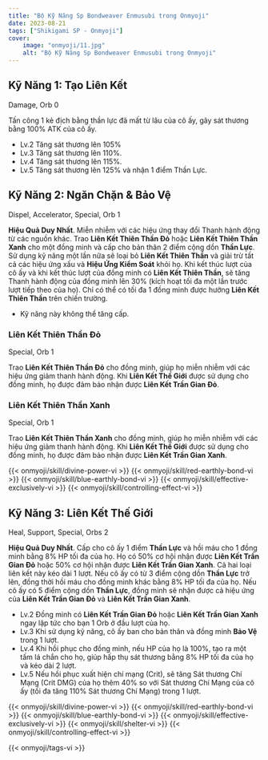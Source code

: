 ```yaml
---
title: "Bộ Kỹ Năng Sp Bondweaver Enmusubi trong Onmyoji"
date: 2023-08-21
tags: ["Shikigami SP - Onmyoji"]
cover:
    image: "onmyoji/11.jpg" 
    alt: "Bộ Kỹ Năng Sp Bondweaver Enmusubi trong Onmyoji"  
---
```


## Kỹ Năng 1: Tạo Liên Kết
Damage, Orb 0

Tấn công 1 kẻ địch bằng thần lực đã mất từ ​​lâu của cô ấy, gây sát thương bằng 100% ATK của cô ấy.

- Lv.2 Tăng sát thương lên 105%
- Lv.3 Tăng sát thương lên 110%.
- Lv.4 Tăng sát thương lên 115%.
- Lv.5 Tăng sát thương lên 125% và nhận 1 điểm Thần Lực.

## Kỹ Năng 2: Ngăn Chặn & Bảo Vệ
Dispel, Accelerator, Special, Orb 1

**Hiệu Quả Duy Nhất**. Miễn nhiễm với các hiệu ứng thay đổi Thanh hành động từ các nguồn khác. Trao **Liên Kết Thiên Thần Đỏ** hoặc **Liên Kết Thiên Thần Xanh** cho một đồng minh và cấp cho bản thân 2 điểm cộng dồn **Thần Lực**. Sử dụng kỹ năng một lần nữa sẽ loại bỏ **Liên Kết Thiên Thần** và giải trừ tất cả các hiệu ứng xấu và **Hiệu Ứng Kiểm Soát** khỏi họ. Khi kết thúc lượt của cô ấy và khi kết thúc lượt của đồng minh có **Liên Kết Thiên Thần**, sẽ tăng Thanh hành động của đồng minh lên 30% (kích hoạt tối đa một lần trước lượt tiếp theo của họ). Chỉ có thể có tối đa 1 đồng minh được hưởng **Liên Kết Thiên Thần** trên chiến trường.

- Kỹ năng này không thể tăng cấp.

### Liên Kết Thiên Thần Đỏ
Special, Orb 1

Trao **Liên Kết Thiên Thần Đỏ** cho đồng minh, giúp họ miễn nhiễm với các hiệu ứng giảm thanh hành động. Khi **Liên Kết Thế Giới** được sử dụng cho đồng minh, họ được đảm bảo nhận được **Liên Kết Trần Gian Đỏ**.

### Liên Kết Thiên Thần Xanh
Special, Orb 1

Trao **Liên Kết Thiên Thần Xanh** cho đồng minh, giúp họ miễn nhiễm với các hiệu ứng giảm thanh hành động. Khi **Liên Kết Thế Giới** được sử dụng cho đồng minh, họ được đảm bảo nhận được **Liên Kết Trần Gian Xanh**.


{{< onmyoji/skill/divine-power-vi >}}
{{< onmyoji/skill/red-earthly-bond-vi >}}
{{< onmyoji/skill/blue-earthly-bond-vi >}}
{{< onmyoji/skill/effective-exclusively-vi >}}
{{< onmyoji/skill/controlling-effect-vi >}}


## Kỹ Năng 3: Liên Kết Thế Giới
Heal, Support, Special, Orbs 2

**Hiệu Quả Duy Nhất**. Cấp cho cô ấy 1 điểm **Thần Lực** và hồi máu cho 1 đồng minh bằng 8% HP tối đa của họ. Họ có 50% cơ hội nhận được **Liên Kết Trần Gian Đỏ** hoặc 50% cơ hội nhận được **Liên Kết Trần Gian Xanh**. Cả hai loại liên kết này kéo dài 1 lượt. Nếu cô ấy có từ 3 điểm cộng dồn **Thần Lực** trở lên, đồng thời hồi máu cho đồng minh khác bằng 8% HP tối đa của họ. Nếu cô ấy có 5 điểm cộng dồn **Thần Lực**, đồng minh sẽ nhận được cả hiệu ứng của **Liên Kết Trần Gian Đỏ** và **Liên Kết Trần Gian Xanh**.
 
- Lv.2 Đồng minh có **Liên Kết Trần Gian Đỏ** hoặc **Liên Kết Trần Gian Xanh** ngay lập tức cho bạn 1 Orb ở đầu lượt của họ.
- Lv.3 Khi sử dụng kỹ năng, cô ấy ban cho bản thân và đồng minh **Bảo Vệ** trong 1 lượt.
- Lv.4 Khi hồi phục cho đồng minh, nếu HP của họ là 100%, tạo ra một tấm lá chắn cho họ, giúp hấp thụ sát thương bằng 8% HP tối đa của họ và kéo dài 2 lượt.
- Lv.5 Nếu hồi phục xuất hiện chí mạng (Crit), sẽ tăng Sát thương Chí Mạng (Crit DMG) của họ thêm 40% so với Sát thương Chí Mạng của cô ấy (tối đa tăng 110% Sát thương Chí Mạng) trong 1 lượt.
 
{{< onmyoji/skill/divine-power-vi >}}
{{< onmyoji/skill/red-earthly-bond-vi >}}
{{< onmyoji/skill/blue-earthly-bond-vi >}}
{{< onmyoji/skill/effective-exclusively-vi >}}
{{< onmyoji/skill/shelter-vi >}}
{{< onmyoji/skill/controlling-effect-vi >}}
 

{{< onmyoji/tags-vi >}}

